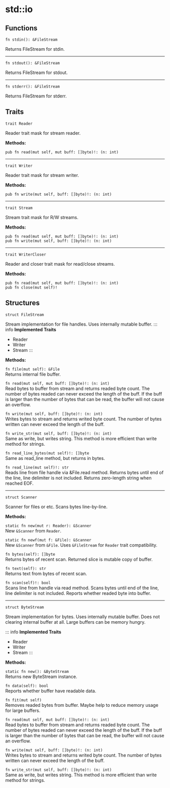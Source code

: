 # std::io
## Functions

```jule
fn stdin(): &FileStream
```
Returns FileStream for stdin.

---

```jule
fn stdout(): &FileStream
```
Returns FileStream for stdout.

---

```jule
fn stderr(): &FileStream
```
Returns FileStream for stderr.

## Traits

```jule
trait Reader
```
Reader trait mask for stream reader.

**Methods:**

`pub fn read(mut self, mut buff: []byte)!: (n: int)`

---

```jule
trait Writer
```
Reader trait mask for stream writer.

**Methods:**

`pub fn write(mut self, buff: []byte)!: (n: int)`

---

```jule
trait Stream
```
Stream trait mask for R/W streams.

**Methods:**

`pub fn read(mut self, mut buff: []byte)!: (n: int)`\
`pub fn write(mut self, buff: []byte)!: (n: int)`

---

```jule
trait WriterCloser
```
Reader and closer trait mask for read/close streams.

**Methods:**

`pub fn read(mut self, mut buff: []byte)!: (n: int)`\
`pub fn close(mut self)!`

## Structures

```jule
struct FileStream
```
Stream implementation for file handles.
Uses internally mutable buffer.
::: info
**Implemented Traits**
- Reader
- Writer
- Stream
:::

**Methods:**

`fn file(mut self): &File`\
Returns internal file buffer.

`fn read(mut self, mut buff: []byte)!: (n: int)`\
Read bytes to buffer from stream and returns readed byte count. The number of bytes readed can never exceed the length of the buff. If the buff is larger than the number of bytes that can be read, the buffer will not cause an overflow.

`fn write(mut self, buff: []byte)!: (n: int)`\
Writes bytes to stream and returns writed byte count. The number of bytes written can never exceed the length of the buff.

`fn write_str(mut self, buff: []byte)!: (n: int)`\
Same as write, but writes string.
This method is more efficient than write method for strings.

`fn read_line_bytes(mut self)!: []byte`\
Same as read_line method, but returns in bytes.

`fn read_line(mut self)!: str`\
Reads line from file handle via &File.read method.
Returns bytes until end of the line, line delimiter is not included.
Returns zero-length string when reached EOF.

---

```jule
struct Scanner
```
Scanner for files or etc.
Scans bytes line-by-line.

**Methods:**

`static fn new(mut r: Reader): &Scanner`\
New `&Scanner` from `Reader`.

`static fn newf(mut f: &File): &Scanner`\
New `&Scanner` from `&File`.
Uses `&FileStream` for `Reader` trait compatibility.

`fn bytes(self): []byte`\
Returns bytes of recent scan.
Returned slice is mutable copy of buffer.

`fn text(self): str`\
Returns text from bytes of recent scan.

`fn scan(self)!: bool`\
Scans line from handle via read method. Scans bytes until end of the line, line delimiter is not included. Reports whether readed byte into buffer.

---

```jule
struct ByteStream
```
Stream implementation for bytes.
Uses internally mutable buffer.
Does not clearing internal buffer at all.
Large buffers can be memory hungry.

::: info
**Implemented Traits**
- Reader
- Writer
- Stream
:::

**Methods:**

`static fn new(): &ByteStream`\
Returns new ByteStream instance.

`fn data(self): bool`\
Reports whether buffer have readable data.

`fn fit(mut self)`\
Removes readed bytes from buffer.
Maybe help to reduce memory usage for large buffers.

`fn read(mut self, mut buff: []byte)!: (n: int)`\
Read bytes to buffer from stream and returns readed byte count. The number of bytes readed can never exceed the length of the buff. If the buff is larger than the number of bytes that can be read, the buffer will not cause an overflow.

`fn write(mut self, buff: []byte)!: (n: int)`\
Writes bytes to stream and returns writed byte count. The number of bytes written can never exceed the length of the buff.

`fn write_str(mut self, buff: []byte)!: (n: int)`\
Same as write, but writes string.
This method is more efficient than write method for strings.
